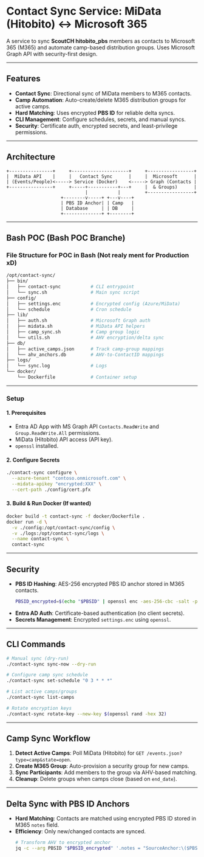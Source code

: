 # Contact Sync Service: MiData (Hitobito) ↔ Microsoft 365

A service to sync **ScoutCH hitobito_pbs** members as contacts to Microsoft 365 (M365) and automate camp-based distribution groups. Uses Microsoft Graph API with security-first design.

---

## Features
- **Contact Sync**: Directional sync of MiData members to M365 contacts.
- **Camp Automation**: Auto-create/delete M365 distribution groups for active camps.
- **Hard Matching**: Uses encrypted **PBS ID** for reliable delta syncs.
- **CLI Management**: Configure schedules, secrets, and manual syncs.
- **Security**: Certificate auth, encrypted secrets, and least-privilege permissions.

---

## Architecture
```Text
+----------------+     +---------------------+     +-----------------+
|  MiData API    |     |   Contact Sync      |     |  Microsoft      |
| (Events/People)<-----> Service (Docker)    <-----> Graph (Contacts |
+----------------+     +-----+-----------+---+     |  & Groups)      |
                             |           |         +-----------------+
                    +--------v-----+ +---v----+
                    | PBS ID Anchor| | Camp   |
                    | Database     | | DB     |
                    +--------------+ +--------+
```

---

## Bash POC (Bash POC Branche)

### File Structure for POC in Bash (Not realy ment for Production xD)
```bash
/opt/contact-sync/
├── bin/
│   ├── contact-sync           # CLI entrypoint
│   └── sync.sh                # Main sync script
├── config/
│   ├── settings.enc           # Encrypted config (Azure/MiData)
│   └── schedule               # Cron schedule
├── lib/
│   ├── auth.sh                # Microsoft Graph auth
│   ├── midata.sh              # MiData API helpers
│   ├── camp_sync.sh           # Camp group logic
│   └── utils.sh               # AHV encryption/delta sync
├── db/
│   ├── active_camps.json      # Track camp-group mappings
│   └── ahv_anchors.db         # AHV-to-ContactID mappings
├── logs/
│   └── sync.log               # Logs
└── docker/
    └── Dockerfile             # Container setup
```

---

### Setup

#### 1. Prerequisites
- Entra AD App with MS Graph API `Contacts.ReadWrite` and `Group.ReadWrite.All` permissions.
- MiData (Hitobito) API access (API key).
- `openssl` installed.

#### 2. Configure Secrets
```bash
./contact-sync configure \
  --azure-tenant "contoso.onmicrosoft.com" \
  --midata-apikey "encrypted:XXX" \
  --cert-path ./config/cert.pfx
```

#### 3. Build & Run Docker (If wanted)
```bash
docker build -t contact-sync -f docker/Dockerfile .
docker run -d \
  -v ./config:/opt/contact-sync/config \
  -v ./logs:/opt/contact-sync/logs \
  --name contact-sync \
  contact-sync
```

---

## Security
- **PBS ID Hashing**: AES-256 encrypted PBS ID anchor stored in M365 contacts.
  ```bash
  PBSID_encrypted=$(echo "$PBSID" | openssl enc -aes-256-cbc -salt -pass pass:$SECRET_KEY | base64)
  ```
- **Entra AD Auth**: Certificate-based authentication (no client secrets).
- **Secrets Management**: Encrypted `settings.enc` using `openssl`.

---

## CLI Commands
```bash
# Manual sync (dry-run)
./contact-sync sync-now --dry-run

# Configure camp sync schedule
./contact-sync set-schedule "0 3 * * *"

# List active camps/groups
./contact-sync list-camps

# Rotate encryption keys
./contact-sync rotate-key --new-key $(openssl rand -hex 32)
```

---

## Camp Sync Workflow
1. **Detect Active Camps**: Poll MiData (Hitobito) for `GET /events.json?type=camp&state=open`.
2. **Create M365 Group**: Auto-provision a security group for new camps.
3. **Sync Participants**: Add members to the group via AHV-based matching.
4. **Cleanup**: Delete groups when camps close (based on `end_date`).

---

## Delta Sync with PBS ID Anchors
- **Hard Matching**: Contacts are matched using encrypted PBS ID stored in M365 `notes` field.
- **Efficiency**: Only new/changed contacts are synced.
  ```bash
  # Transform AHV to encrypted anchor
  jq -c --arg PBSID "$PBSID_encrypted" '.notes = "SourceAnchor:\($PBSID)"'
  ```
